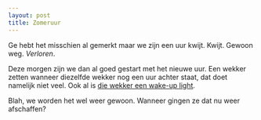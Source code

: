```yaml
---
layout: post
title: Zomeruur
---
```

Ge hebt het misschien al gemerkt maar we zijn een uur kwijt. Kwijt. Gewoon weg. _Verloren_.

Deze morgen zijn we dan al goed gestart met het nieuwe uur. Een wekker zetten wanneer diezelfde wekker nog een uur achter staat, dat doet namelijk niet veel. Ook al is [die wekker een wake-up light](http://atog.be/2009/03/05/wake-up.html).

Blah, we worden het wel weer gewoon. Wanneer gingen ze dat nu weer afschaffen?